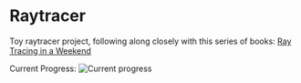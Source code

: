 # Raytracer

Toy raytracer project, following along closely with this series of books:
[Ray Tracing in a Weekend](https://www.amazon.co.uk/gp/product/B0785N5QTC/ref=series_rw_dp_sw)

Current Progress:
![Current progress](output.png)

